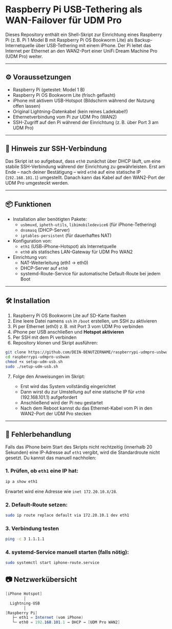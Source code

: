 # Raspberry Pi USB-Tethering als WAN-Failover für UDM Pro

Dieses Repository enthält ein Shell-Skript zur Einrichtung eines Raspberry Pi (z. B. Pi 1 Model B mit Raspberry Pi OS Bookworm Lite) als Backup-Internetquelle über USB-Tethering mit einem iPhone. Der Pi leitet das Internet per Ethernet an den WAN2-Port einer UniFi Dream Machine Pro (UDM Pro) weiter.

---

## ⚙️ Voraussetzungen

- Raspberry Pi (getestet: Model 1 B)
- Raspberry Pi OS Bookworm Lite (frisch geflasht)
- iPhone mit aktivem USB-Hotspot (Bildschirm während der Nutzung offen lassen)
- Original Lightning-Datenkabel (kein reines Ladekabel!)
- Ethernetverbindung vom Pi zur UDM Pro (WAN2)
- SSH-Zugriff auf den Pi während der Einrichtung (z. B. über Port 3 am UDM Pro)

---

## 🔐 Hinweis zur SSH-Verbindung

Das Skript ist so aufgebaut, dass `eth0` zunächst über DHCP läuft, um eine stabile SSH-Verbindung während der Einrichtung zu gewährleisten. Erst am Ende – nach deiner Bestätigung – wird `eth0` auf eine statische IP (`192.168.101.1`) umgestellt. Danach kann das Kabel auf den WAN2-Port der UDM Pro umgesteckt werden.

---

## 📦 Funktionen

- Installation aller benötigten Pakete:
  - `usbmuxd`, `ipheth-utils`, `libimobiledevice6` (für iPhone-Tethering)
  - `dnsmasq` (DHCP-Server)
  - `iptables-persistent` (für dauerhaftes NAT)
- Konfiguration von:
  - `eth1` (USB-iPhone-Hotspot) als Internetquelle
  - `eth0` als statisches LAN-Gateway für UDM Pro WAN2
- Einrichtung von:
  - NAT-Weiterleitung (eth1 → eth0)
  - DHCP-Server auf `eth0`
  - systemd-Route-Service für automatische Default-Route bei jedem Boot

---

## 🛠 Installation

1. Raspberry Pi OS Bookworm Lite auf SD-Karte flashen  
2. Eine leere Datei namens `ssh` in `/boot` erstellen, um SSH zu aktivieren  
3. Pi per Ethernet (eth0) z. B. mit Port 3 vom UDM Pro verbinden  
4. iPhone per USB anschließen und **Hotspot aktivieren**  
5. Per SSH mit dem Pi verbinden  
6. Repository klonen und Skript ausführen:

```bash
git clone https://github.com/DEIN-BENUTZERNAME/raspberrypi-udmpro-usbwan.git
cd raspberrypi-udmpro-usbwan
chmod +x setup-udm-usb.sh
sudo ./setup-udm-usb.sh
```

7. Folge den Anweisungen im Skript:

    - Erst wird das System vollständig eingerichtet  
    - Dann wirst du zur Umstellung auf eine statische IP für `eth0` (192.168.101.1) aufgefordert  
    - Anschließend wird der Pi neu gestartet  
    - Nach dem Reboot kannst du das Ethernet-Kabel vom Pi in den WAN2-Port der UDM Pro stecken

---

## 🚨 Fehlerbehandlung

Falls das iPhone beim Start des Skripts nicht rechtzeitig (innerhalb 20 Sekunden) eine IP-Adresse auf `eth1` vergibt, wird die Standardroute nicht gesetzt. Du kannst das manuell nachholen:

### 1. Prüfen, ob `eth1` eine IP hat:

```bash
ip a show eth1
```

Erwartet wird eine Adresse wie `inet 172.20.10.X/28`.

### 2. Default-Route setzen:

```bash
sudo ip route replace default via 172.20.10.1 dev eth1
```

### 3. Verbindung testen

```bash
ping -c 3 1.1.1.1
```

### 4. systemd-Service manuell starten (falls nötig):

```bash
sudo systemctl start iphone-route.service
```

## 📷 Netzwerkübersicht

```csharp
[iPhone Hotspot]
        │
  Lightning-USB
        │
[Raspberry Pi]
   ├─ eth1 = Internet (vom iPhone)
   └─ eth0 = 192.168.101.1 → DHCP → [UDM Pro WAN2]
```
